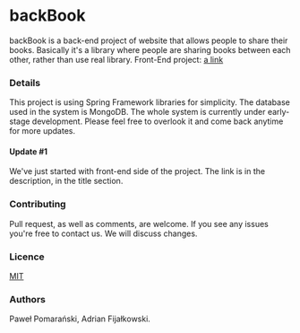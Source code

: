 # backBook

backBook is a back-end project of website that allows people to share their books. Basically it's a library where people are sharing books between each other, rather than use real library.
Front-End project: [a link](https://github.com/pomaranski/frontBook/blob/dev/README.md)

### Details

This project is using Spring Framework libraries for simplicity. The database used in the system is MongoDB. The whole system is currently under early-stage development.
Please feel free to overlook it and come back anytime for more updates. 

#### Update #1
We've just started with front-end side of the project. The link is in the description, in the title section.

### Contributing

Pull request, as well as comments, are welcome. If you see any issues you're free to contact us. We will discuss changes.

### Licence

[MIT](https://choosealicense.com/licenses/mit/)

### Authors

Paweł Pomarański, Adrian Fijałkowski.
